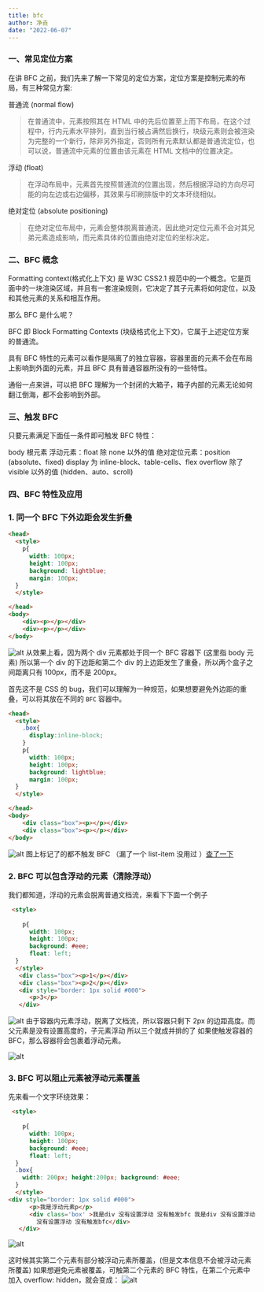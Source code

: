 ```yaml
---
title: bfc
author: 净垚
date: "2022-06-07"
---
```


### 一、常见定位方案
在讲 BFC 之前，我们先来了解一下常见的定位方案，定位方案是控制元素的布局，有三种常见方案:

普通流 (normal flow)
> 在普通流中，元素按照其在 HTML 中的先后位置至上而下布局，在这个过程中，行内元素水平排列，直到当行被占满然后换行，块级元素则会被渲染为完整的一个新行，除非另外指定，否则所有元素默认都是普通流定位，也可以说，普通流中元素的位置由该元素在 HTML 文档中的位置决定。

浮动 (float)
> 在浮动布局中，元素首先按照普通流的位置出现，然后根据浮动的方向尽可能的向左边或右边偏移，其效果与印刷排版中的文本环绕相似。

绝对定位 (absolute positioning)
> 在绝对定位布局中，元素会整体脱离普通流，因此绝对定位元素不会对其兄弟元素造成影响，而元素具体的位置由绝对定位的坐标决定。
### 二、BFC 概念
Formatting context(格式化上下文) 是 W3C CSS2.1 规范中的一个概念。它是页面中的一块渲染区域，并且有一套渲染规则，它决定了其子元素将如何定位，以及和其他元素的关系和相互作用。


那么 BFC 是什么呢？

BFC 即 Block Formatting Contexts (块级格式化上下文)，它属于上述定位方案的普通流。

具有 BFC 特性的元素可以看作是隔离了的独立容器，容器里面的元素不会在布局上影响到外面的元素，并且 BFC 具有普通容器所没有的一些特性。

通俗一点来讲，可以把 BFC 理解为一个封闭的大箱子，箱子内部的元素无论如何翻江倒海，都不会影响到外部。

### 三、触发 BFC
只要元素满足下面任一条件即可触发 BFC 特性：

body 根元素
浮动元素：float 除 none 以外的值
绝对定位元素：position (absolute、fixed)
display 为 inline-block、table-cells、flex
overflow 除了 visible 以外的值 (hidden、auto、scroll)
### 四、BFC 特性及应用
### 1. 同一个 BFC 下外边距会发生折叠

```html
<head>
  <style>
    p{
      width: 100px;
      height: 100px;
      background: lightblue;
      margin: 100px;
  }
  </style>

</head>
<body>
    <div><p></p></div>
    <div><p></p></div>
</body>
```
![alt](../../img/bfc-1.jpg)
从效果上看，因为两个 div 元素都处于同一个 BFC 容器下 (这里指 body 元素) 所以第一个 div 的下边距和第二个 div 的上边距发生了重叠，所以两个盒子之间距离只有 100px，而不是 200px。

首先这不是 CSS 的 bug，我们可以理解为一种规范，如果想要避免外边距的重叠，可以将其放在不同的 `BFC`  容器中。
```html
<head>
  <style>
    .box{
      display:inline-block;
    }
    p{
      width: 100px;
      height: 100px;
      background: lightblue;
      margin: 100px;
  }
  </style>

</head>
<body>
    <div class="box"><p></p></div>
    <div class="box"><p></p></div>
</body>
```
![alt](../../img/bfc-2.jpg)
图上标记了的都不触发 BFC （漏了一个 list-item 没用过  ）[查了一下](https://blog.csdn.net/weixin_42420703/article/details/82790979)

### 2. BFC 可以包含浮动的元素（清除浮动）
我们都知道，浮动的元素会脱离普通文档流，来看下下面一个例子
```html
 <style>
  
    p{
      width: 100px;
      height: 100px;
      background: #eee;
      float: left;
  }
  </style>
   <div class="box"><p>1</p></div>
   <div class="box"><p>2</p></div>
   <div style="border: 1px solid #000">
      <p>3</p>
   </div>

```

![alt](../../img/bfc-3.jpg)
由于容器内元素浮动，脱离了文档流，所以容器只剩下 2px 的边距高度。而父元素是没有设置高度的，子元素浮动 所以三个就成并排的了 如果使触发容器的 BFC，那么容器将会包裹着浮动元素。

![alt](../../img/bfc-3.jpg)

### 3. BFC 可以阻止元素被浮动元素覆盖
先来看一个文字环绕效果：
```html
 <style>
  
    p{
      width: 100px;
      height: 100px;
      background: #eee;
      float: left;
  }
  .box{
    width: 200px; height:200px; background: #eee;
  }
  </style>
<div style="border: 1px solid #000">
      <p>我是浮动元素p</p>
      <div class='box' >我是div 没有设置浮动 没有触发bfc 我是div 没有设置浮动 没有触发bfc我是div
        没有设置浮动 没有触发bfc</div>
   </div>
```
![alt](../../img/bfc-5.jpg)

这时候其实第二个元素有部分被浮动元素所覆盖，(但是文本信息不会被浮动元素所覆盖) 如果想避免元素被覆盖，可触第二个元素的 BFC 特性，在第二个元素中加入 overflow: hidden，就会变成：
![alt](../../img/bfc-6.jpg)
